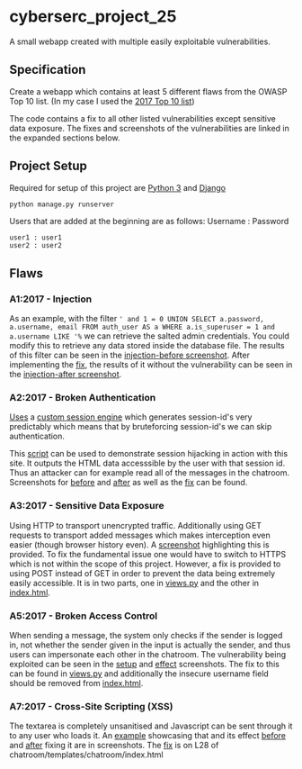 # cyberserc_project_25
A small webapp created with multiple easily exploitable vulnerabilities.

## Specification
Create a webapp which contains at least 5 different flaws from the OWASP Top 10 list. (In my case I used the [2017 Top 10 list](https://raw.githubusercontent.com/OWASP/Top10/master/2017/OWASP%20Top%2010-2017%20(en).pdf))

The code contains a fix to all other listed vulnerabilities except sensitive data exposure. The fixes and screenshots of the vulnerabilities are linked in the expanded sections below.

## Project Setup
Required for setup of this project are [Python 3](https://www.python.org/downloads/) and [Django](https://pypi.org/project/Django/)

```python
python manage.py runserver
```

Users that are added at the beginning are as follows:
Username : Password
```
user1 : user1
user2 : user2
```

## Flaws
### A1:2017 - Injection

As an example, with the filter ```' and 1 = 0 UNION SELECT a.password, a.username, email FROM auth_user AS a WHERE a.is_superuser = 1 and a.username LIKE '%``` we can retrieve the salted admin credentials. You could modify this to retrieve any data stored inside the database file. The results of this filter can be seen in the 
[injection-before screenshot](https://github.com/Kivi-Vuorilehto/cyberserc_project_25/blob/main/screenshots/injection-before.png). 
After implementing the [fix](https://github.com/Kivi-Vuorilehto/cyberserc_project_25/blob/4b0c7becc3cf44c299af844c57e89045d91e4bc8/chatroom/views.py#L24), the results of it without the vulnerability can be seen in the 
[injection-after screenshot](https://github.com/Kivi-Vuorilehto/cyberserc_project_25/blob/main/screenshots/injection-after.png).

### A2:2017 - Broken Authentication
[Uses](https://github.com/Kivi-Vuorilehto/cyberserc_project_25/blob/4b0c7becc3cf44c299af844c57e89045d91e4bc8/baseproject/settings.py#L77) a 
[custom session engine](https://github.com/Kivi-Vuorilehto/cyberserc_project_25/blob/main/baseproject/simplesession.py)
which generates session-id's very predictably which means that by bruteforcing session-id's we can skip authentication.

This [script](https://github.com/Kivi-Vuorilehto/cyberserc_project_25/blob/main/session_hijack/sessionhijack.py) can be used to demonstrate session hijacking in action with this site. It outputs the HTML data accesssible by the user with that session id. Thus an attacker can for example read all of the messages in the chatroom. Screenshots for 
[before](https://github.com/Kivi-Vuorilehto/cyberserc_project_25/blob/main/screenshots/sessionhijacking-before.png) and 
[after](https://github.com/Kivi-Vuorilehto/cyberserc_project_25/blob/main/screenshots/sessionhijacking-after.png) as well as the 
[fix](https://github.com/Kivi-Vuorilehto/cyberserc_project_25/blob/4b0c7becc3cf44c299af844c57e89045d91e4bc8/baseproject/settings.py#L76) can be found.


### A3:2017 - Sensitive Data Exposure
Using HTTP to transport unencrypted traffic. Additionally using GET requests to transport added messages which makes interception even easier (though browser history even).
A [screenshot](https://github.com/Kivi-Vuorilehto/cyberserc_project_25/blob/main/screenshots/insecure_data_transmission.png) highlighting this is provided.
To fix the fundamental issue one would have to switch to HTTPS which is not within the scope of this project. However, a fix is provided to using POST instead of GET in order to prevent the data being extremely easily accessible. It is in two parts, one in [views.py](https://github.com/Kivi-Vuorilehto/cyberserc_project_25/blob/4b0c7becc3cf44c299af844c57e89045d91e4bc8/chatroom/views.py#L63) and the other in 
[index.html](https://github.com/Kivi-Vuorilehto/cyberserc_project_25/blob/4b0c7becc3cf44c299af844c57e89045d91e4bc8/chatroom/templates/chatroom/index.html#L42).


### A5:2017 - Broken Access Control
When sending a message, the system only checks if the sender is logged in, not whether the sender given in the input is actually the sender, and thus users can impersonate each other in the chatroom. The vulnerability being exploited can be seen in the [setup](https://github.com/Kivi-Vuorilehto/cyberserc_project_25/blob/main/screenshots/broken-access-control-before-exploit.png) and [effect](https://github.com/Kivi-Vuorilehto/cyberserc_project_25/blob/main/screenshots/broken-access-control-before-effect.png) screenshots.
The fix to this can be found in [views.py](https://github.com/Kivi-Vuorilehto/cyberserc_project_25/blob/4b0c7becc3cf44c299af844c57e89045d91e4bc8/chatroom/views.py#L65) and additionally the insecure username field should be removed from [index.html](https://github.com/Kivi-Vuorilehto/cyberserc_project_25/blob/4b0c7becc3cf44c299af844c57e89045d91e4bc8/chatroom/templates/chatroom/index.html#L44).


### A7:2017 - Cross-Site Scripting (XSS)
The textarea is completely unsanitised and Javascript can be sent through it to any user who loads it. An [example](https://github.com/Kivi-Vuorilehto/cyberserc_project_25/blob/main/baseproject/screenshots/xss-before-exploit.png) showcasing that and its effect 
[before](https://github.com/Kivi-Vuorilehto/cyberserc_project_25/blob/main/screenshots/xss-before-effect.png) and 
[after](https://github.com/Kivi-Vuorilehto/cyberserc_project_25/blob/main/screenshots/xss-after.png) fixing it are in screenshots.
The [fix](https://github.com/Kivi-Vuorilehto/cyberserc_project_25/blob/4b0c7becc3cf44c299af844c57e89045d91e4bc8/chatroom/templates/chatroom/index.html#L28) is on L28 of chatroom/templates/chatroom/index.html
